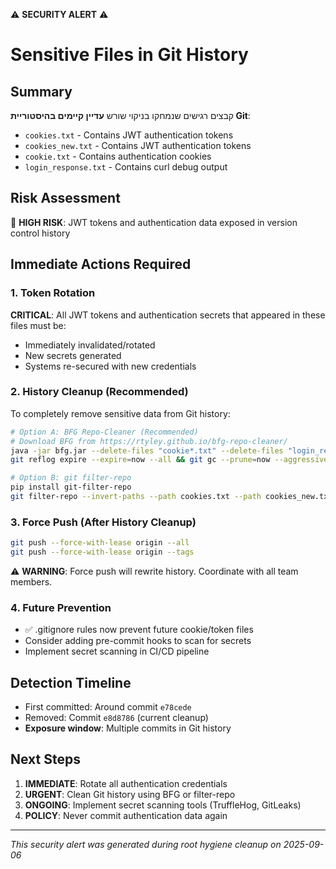⚠️ **SECURITY ALERT** ⚠️

# Sensitive Files in Git History

## Summary
קבצים רגישים שנמחקו בניקוי שורש **עדיין קיימים בהיסטוריית Git**:
- `cookies.txt` - Contains JWT authentication tokens 
- `cookies_new.txt` - Contains JWT authentication tokens
- `cookie.txt` - Contains authentication cookies
- `login_response.txt` - Contains curl debug output

## Risk Assessment
🔴 **HIGH RISK**: JWT tokens and authentication data exposed in version control history

## Immediate Actions Required

### 1. Token Rotation
**CRITICAL**: All JWT tokens and authentication secrets that appeared in these files must be:
- Immediately invalidated/rotated
- New secrets generated
- Systems re-secured with new credentials

### 2. History Cleanup (Recommended)
To completely remove sensitive data from Git history:

```bash
# Option A: BFG Repo-Cleaner (Recommended)
# Download BFG from https://rtyley.github.io/bfg-repo-cleaner/
java -jar bfg.jar --delete-files "cookie*.txt" --delete-files "login_response.txt" .
git reflog expire --expire=now --all && git gc --prune=now --aggressive

# Option B: git filter-repo
pip install git-filter-repo
git filter-repo --invert-paths --path cookies.txt --path cookies_new.txt --path cookie.txt --path login_response.txt
```

### 3. Force Push (After History Cleanup)
```bash
git push --force-with-lease origin --all
git push --force-with-lease origin --tags
```

⚠️ **WARNING**: Force push will rewrite history. Coordinate with all team members.

### 4. Future Prevention
- ✅ .gitignore rules now prevent future cookie/token files
- Consider adding pre-commit hooks to scan for secrets
- Implement secret scanning in CI/CD pipeline

## Detection Timeline
- First committed: Around commit `e78cede`
- Removed: Commit `e8d8786` (current cleanup)
- **Exposure window**: Multiple commits in Git history

## Next Steps
1. **IMMEDIATE**: Rotate all authentication credentials
2. **URGENT**: Clean Git history using BFG or filter-repo  
3. **ONGOING**: Implement secret scanning tools (TruffleHog, GitLeaks)
4. **POLICY**: Never commit authentication data again

---
*This security alert was generated during root hygiene cleanup on 2025-09-06*
